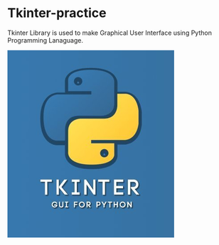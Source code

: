 # Tkinter-practice

Tkinter Library is used to make Graphical User Interface using Python Programming Lanaguage.

![](output/tkinter.jpg)
